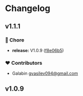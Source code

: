 # Changelog


## v1.1.1


### 🏡 Chore

- **release:** V1.0.9 ([f8e06b5](https://github.com/criting/nuxt-simple-cookie-consent/commit/f8e06b5))

### ❤️ Contributors

- Galabin <gvasilev094@gmail.com>

## v1.0.9

